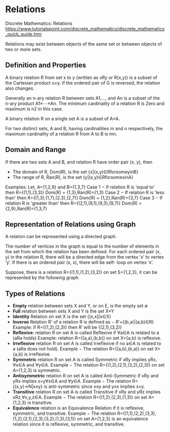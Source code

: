 # Relations

Discrete Mathematics: Relations
https://www.tutorialspoint.com/discrete_mathematics/discrete_mathematics_quick_guide.htm


Relations may exist between objects of the same set or between objects of two or more sets.

## Definition and Properties
A binary relation R from set x to y (written as xRy or R(x,y)) is a subset of the Cartesian product x×y. If the ordered pair of G is reversed, the relation also changes.

Generally an n-ary relation R between sets A1,…, and An is a subset of the n-ary product A1×⋯×An. The minimum cardinality of a relation R is Zero and maximum is n2 in this case.

A binary relation R on a single set A is a subset of A×A.

For two distinct sets, A and B, having cardinalities m and n respectively, the maximum cardinality of a relation R from A to B is mn.

## Domain and Range
If there are two sets A and B, and relation R have order pair (x, y), then
- The domain of R, Dom(R), is the set {x|(x,y)∈RforsomeyinB}
- The range of R, Ran(R), is the set {y|(x,y)∈RforsomexinA}

Examples:
Let, A={1,2,9} and B={1,3,7}
Case 1 − If relation R is 'equal to' then R={(1,1),(3,3)}
Dom(R) = {1,3},Ran(R)={1,3}
Case 2 − If relation R is 'less than' then R={(1,3),(1,7),(2,3),(2,7)}
Dom(R) = {1,2},Ran(R)={3,7}
Case 3 − If relation R is 'greater than' then R={(2,1),(9,1),(9,3),(9,7)}
Dom(R) = {2,9},Ran(R)={1,3,7}

## Representation of Relations using Graph
A relation can be represented using a directed graph.

The number of vertices in the graph is equal to the number of elements in the set from which the relation has been defined. For each ordered pair (x, y) in the relation R, there will be a directed edge from the vertex ‘x’ to vertex ‘y’. If there is an ordered pair (x, x), there will be self- loop on vertex ‘x’.

Suppose, there is a relation R={(1,1),(1,2),(3,2)} on set S={1,2,3}, it can be represented by the following graph

## Types of Relations

- __Empty__ relation between sets X and Y, or on E, is the empty set ∅
- __Full__ relation between sets X and Y is the set X×Y
- **Identity** Relation on set X is the set {(x,x)|x∈X}
- **Inverse** Relation R' of a relation R is defined as − R′={(b,a)|(a,b)∈R}
  Example: If R={(1,2),(2,3)} then R′ will be {(2,1),(3,2)}
- **Reflexive**: relation R on set A is called Reflexive 
  if ∀a∈A is related to a (aRa holds)
  Example: relation R={(a,a),(b,b)} on set X={a,b} is reflexive.
- **Irreflexive**
  relation R on set A is called Irreflexive if no a∈A is related to a 
  (aRa does not hold).
  Example − The relation R={(a,b),(b,a)} on set X={a,b} is irreflexive.
- **Symmetric**
  relation R on set A is called Symmetric if xRy implies yRx, ∀x∈A and ∀y∈A.
  Example − The relation R={(1,2),(2,1),(3,2),(2,3)} on set A={1,2,3} is symmetric.
- **Antisymmetric**
  relation R on set A is called Anti-Symmetric if xRy and yRx implies x=y∀x∈A and ∀y∈A.
  Example − The relation R={(x,y)→N|x≤y} is anti-symmetric since x≤y and y≤x implies x=y.
- **Transitive**
  relation R on set A is called Transitive if xRy and yRz implies xRz,∀x,y,z∈A.
  Example − The relation R={(1,2),(2,3),(1,3)} on set A={1,2,3} is transitive.
- **Equivalence**
  relation is an Equivalence Relation if it is reflexive, symmetric, and transitive.
  Example − The relation R={(1,1),(2,2),(3,3),(1,2),(2,1),(2,3),(3,2),(1,3),(3,1)} on set A={1,2,3} is an equivalence relation since it is reflexive, symmetric, and transitive.

